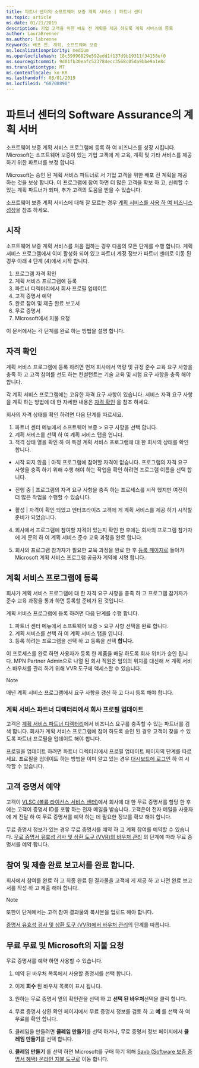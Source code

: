 ```yaml
---
title: 파트너 센터의 소프트웨어 보증 계획 서비스 | 파트너 센터
ms.topic: article
ms.date: 01/21/2019
description: 기업 고객을 위한 배포 전 계획을 제공 하도록 계획 서비스에 등록
author: LauraBrenner
ms.author: labrenne
Keywords: 배포 전, 계획, 소프트웨어 보증
ms.localizationpriority: medium
ms.openlocfilehash: 18c59996829e592edd1f137d9b19311f34158ef0
ms.sourcegitcommit: 9d01fb30eafc523784ecc3568c05da9bbe9a1e8c
ms.translationtype: MT
ms.contentlocale: ko-KR
ms.lasthandoff: 08/01/2019
ms.locfileid: "68708890"
---
```

# <a name="software-assurance-planning-services-in-partner-center"></a>파트너 센터의 Software Assurance의 계획 서버

소프트웨어 보증 계획 서비스 프로그램에 등록 하 여 비즈니스를 성장 시킵니다. Microsoft는 소프트웨어 보증이 있는 기업 고객에 게 교육, 계획 및 기타 서비스를 제공 하기 위한 파트너를 보정 합니다.

Microsoft는 승인 된 계획 서비스 파트너로 서 기업 고객을 위한 배포 전 계획을 제공 하는 것을 보상 합니다. 이 프로그램에 참여 하면 더 많은 고객을 확보 하 고, 신뢰할 수 있는 계획 파트너가 되며, 추가 고객의 도움을 받을 수 있습니다.

소프트웨어 보증 계획 서비스에 대해 잘 모르는 경우 [계획 서비스를 사용 하 여 비즈니스 성장](https://planningservices.partners.extranet.microsoft.com/en/Pages/default.aspx)을 참조 하세요.


## <a name="get-started"></a>시작

소프트웨어 보증 계획 서비스를 처음 접하는 경우 다음의 모든 단계를 수행 합니다. 계획 서비스 프로그램에서 이미 활성화 되어 있고 파트너 계정 정보가 파트너 센터로 이동 된 경우 아래 4 단계 (4)에서 시작 합니다. 

1. 프로그램 자격 확인 
2. 계획 서비스 프로그램에 등록
3. 파트너 디렉터리에서 회사 프로필 업데이트
4. 고객 증명서 예약 
5. 완료 참여 및 제출 완료 보고서
6. 무료 증명서 
7. Microsoft에서 지불 요청

이 문서에서는 각 단계를 완료 하는 방법을 설명 합니다.

## <a name="confirm-eligibility"></a>자격 확인

계획 서비스 프로그램에 등록 하려면 먼저 회사에서 역량 및 규정 준수 교육 요구 사항을 충족 하 고 고객 참여를 선도 하는 컨설턴트는 기술 교육 및 시험 요구 사항을 충족 해야 합니다. 

각 계획 서비스 프로그램에는 고유한 자격 요구 사항이 있습니다. 서비스 자격 요구 사항을 계획 하는 방법에 대 한 자세한 내용은 [자격 확인](https://planningservices.partners.extranet.microsoft.com/en/Pages/partnereligibilityrequirements.aspx) 을 참조 하세요.

회사의 자격 상태를 확인 하려면 다음 단계를 따르세요.

1. 파트너 센터 메뉴에서 소프트웨어 보증 > 요구 사항을 선택 합니다. 
2. 계획 서비스를 선택 하 여 계획 서비스 탭을 엽니다.
3. 적격 상태 열을 확인 하 여 특정 계획 서비스 프로그램에 대 한 회사의 상태를 확인 합니다. 

- 시작 되지 않음 | 아직 프로그램에 참여할 자격이 없습니다. 프로그램의 자격 요구 사항을 충족 하기 위해 수행 해야 하는 작업을 확인 하려면 프로그램 이름을 선택 합니다.

- 진행 중 | 프로그램의 자격 요구 사항을 충족 하는 프로세스를 시작 했지만 여전히 더 많은 작업을 수행할 수 있습니다.

- 활성 | 자격이 확인 되었고 엔터프라이즈 고객에 게 계획 서비스를 제공 하기 시작할 준비가 되었습니다. 

4. 회사에서 프로그램에 참여할 자격이 있는지 확인 한 후에는 회사의 프로그램 참가자에 게 문의 하 여 계획 서비스 준수 교육 과정을 완료 합니다. 

5. 회사의 프로그램 참가자가 필요한 교육 과정을 완료 한 후 [등록 페이지로](https://planningservices.partners.extranet.microsoft.com/en/Pages/GetRegistered.aspx) 돌아가 Microsoft 계획 서비스 프로그램 공급자 계약에 서명 합니다. 

## <a name="enroll-in-the-planning-services-program"></a>계획 서비스 프로그램에 등록

회사가 계획 서비스 프로그램에 대 한 자격 요구 사항을 충족 하 고 프로그램 참가자가 준수 교육 과정을 통과 하면 등록할 준비가 된 것입니다. 

계획 서비스 프로그램에 등록 하려면 다음 단계를 수행 합니다.

1. 파트너 센터 메뉴에서 소프트웨어 보증 > 요구 사항 선택을 완료 합니다. 
2. 계획 서비스를 선택 하 여 계획 서비스 탭을 엽니다.
3. 등록 하려는 프로그램을 선택 하 고 등록을 선택 **합니다.**

이 프로세스를 완료 하면 사용자가 등록 한 제품을 배달 하도록 회사 위치가 승인 됩니다. MPN Partner Admin으로 나열 된 회사 직원은 임의의 위치를 대신해 서 계획 서비스 바우처를 관리 하기 위해 VVR 도구에 액세스할 수 있습니다.
>[!Note]
> 매년 계획 서비스 프로그램에서 요구 사항을 갱신 하 고 다시 등록 해야 합니다.

### <a name="update-your-companys-profile-in-the-planning-services-partner-directory"></a>계획 서비스 파트너 디렉터리에서 회사 프로필 업데이트 

고객은 [계획 서비스 파트너 디렉터리](https://directory.partners.extranet.microsoft.com/psbproviders/)에서 비즈니스 요구를 충족할 수 있는 파트너를 검색 합니다. 회사가 계획 서비스 프로그램에 참여 하도록 승인 된 경우 고객이 찾을 수 있도록 파트너 프로필을 업데이트 해야 합니다. 

프로필을 업데이트 하려면 파트너 디렉터리에서 프로필 업데이트 페이지의 단계를 따르세요. 프로필을 업데이트 하는 방법을 이미 알고 있는 경우 [대시보드에 로그인](https://planningservices.partners.extranet.microsoft.com/en/Pages/dashboard.aspx) 하 여 시작할 수 있습니다.  

## <a name="reserve-customer-voucher"></a>고객 증명서 예약

고객이 [VLSC (볼륨 라이선스 서비스 센터)](https://www.microsoft.com/Licensing/servicecenter/default.aspx)에서 회사에 대 한 무료 증명서를 할당 한 후에는 고객이 증명서 ID를 포함 하는 전자 메일을 받습니다. 고객은이 전자 메일을 사용자에 게 전달 하 여 무료 증명서를 예약 하는 데 필요한 정보를 확보 해야 합니다. 

무료 증명서 정보가 있는 경우 무료 증명서를 예약 하 고 계획 참여를 예약할 수 있습니다. [무료 증명서 유효성 검사 및 상환 도구 (VVR)의 바우처 관리](voucher-validation-tool.md) 의 단계에 따라 무료 증명서를 예약 합니다.  

## <a name="complete-the-engagement-and-submit-completion-report"></a>참여 및 제출 완료 보고서를 완료 합니다.

회사에서 참여를 완료 하 고 최종 완료 된 결과물을 고객에 게 제공 하 고 나면 완료 보고서를 작성 하 고 제출 해야 합니다.

>[!NOTE]
> 또한이 단계에서는 고객 참여 결과물의 복사본을 업로드 해야 합니다. 


[증명서 유효성 검사 및 상환 도구 (VVR)에서 바우처 관리](voucher-validation-tool.md)의 단계를 따릅니다.

## <a name="redeem-a-voucher-and-request-payment-from-microsoft"></a>무료 무료 및 Microsoft의 지불 요청

무료 증명서를 예약 하면 사용할 수 있습니다. 

1. 예약 된 바우처 목록에서 사용할 증명서를 선택 합니다. 
2. 이제 **회수** 된 바우처 목록이 표시 됩니다.
3. 원하는 무료 증명서 옆의 확인란을 선택 하 고 **선택 된 바우처**선택을 클릭 합니다.
4. 무료 증명서 상환 확인 페이지에서 무료 증명서 정보를 검토 하 고 **예** 를 선택 하 여 무료를 확인 합니다.

5. 클레임을 만들려면 **클레임 만들기**를 선택 하거나, 무료 증명서 정보 페이지에서 **클레임 만들기**를 선택 합니다.

6. **클레임 만들기** 를 선택 하면 Microsoft를 구매 하기 위해 [Savb (Software 보증 증명서 혜택) 온라인 지불 도구로](https://planningservices.partners.extranet.microsoft.com/en/Pages/getpaid.aspx) 이동 합니다.



